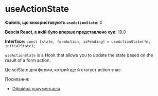 # useActionState

**Файлів, що використовують `useActionState`:** 0

**Версія React, в якій було вперше представлено хук:** 19.0

**Interface:** `const [state, formAction, isPending] = useActionState(fn, initialState);`

`useActionState` is a Hook that allows you to update the state based on the result of a form action.

Це setState для форми, котрий ще й статуст action знає.

Посилання:
- [Офіційна документація](https://react.dev/reference/react/useActionState)
